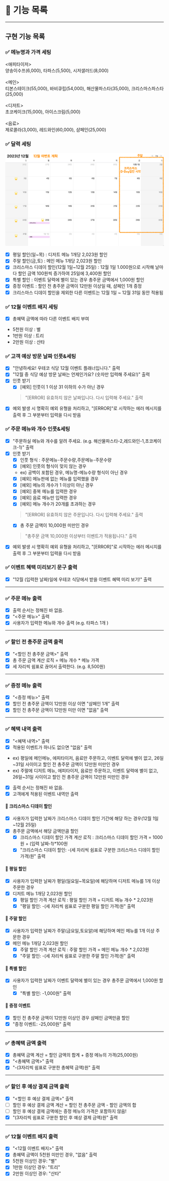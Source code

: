 # 🎄 기능 목록 
***
## 구현 기능 목록 
### ✅ 메뉴명과 가격 세팅 
<애피타이저><br/>
양송이수프(6,000), 타파스(5,500), 시저샐러드(8,000)
<br/><br/>
<메인><br/>
티본스테이크(55,000), 바비큐립(54,000), 해산물파스타(35,000), 크리스마스파스타(25,000)
<br/><br/>
<디저트><br/>
초코케이크(15,000), 아이스크림(5,000)
<br/><br/>
<음료><br/>
제로콜라(3,000), 레드와인(60,000), 샴페인(25,000)

### ✅ 달력 세팅
![12월 이벤트 달력](https://github.com/shining013/image/blob/main/image.png?raw=true)

- [x] 평일 할인(일~목) : 디저트 메뉴 1개당 2,023원 할인 
- [x] 주말 할인(금,토) : 메인 메뉴 1개당 2,023원 할인 
- [x] 크리스마스 디데이 할인(12월 1일~12월 25일) : 12월 1일 1.000원으로 시작해 날마다 할인 금액 100원씩 증가하여 25일에 3,400원 할인
- [x] 특별 할인 : 이벤트 달력에 별이 있는 경우 총주문 금액에서 1,000원 할인 
- [x] 증정 이벤트 : 할인 전 총주문 금액이 12만원 이상일 때, 샴페인 1개 증정 
- [x] 크리스마스 디데이 할인을 제외한 다른 이벤트는 12월 1일 ~ 12월 31일 동안 적용됨

### ✅ 12월 이벤트 배지 세팅 
- [x] 총혜택 금액에 따라 다른 이벤트 배지 부여
- 5천원 이상 : 별 
- 1만원 이상 : 트리
- 2만원 이상 : 산타 

### ✅ 고객 예상 방문 날짜 인풋&세팅 
- [x] "안녕하세요! 우테코 식당 12월 이벤트 플래너입니다." 출력
- [x] "12월 중 식당 예상 방문 날짜는 언제인가요? (숫자만 입력해 주세요!)" 출력
- [x] 인풋 받기<br/>
    - [x] [예외] 인풋이 1 이상 31 이하의 수가 아닌 경우<br/>
    > "[ERROR] 유효하지 않은 날짜입니다. 다시 입력해 주세요." 출력
- [x] 예외 발생 시 명확히 예외 유형을 처리하고, "[ERROR]"로 시작하는 에러 메시지를 출력 후 그 부분부터 입력을 다시 받음 

### ✅ 주문 메뉴와 개수 인풋&세팅 
- [x] "주문하실 메뉴와 개수를 알려 주세요. (e.g. 해산물파스타-2,레드와인-1,초코케이크-1)" 출력 
- [x] 인풋 받기<br/>
    - [x] 인풋 형식 : 주문메뉴-주문수량,주문메뉴-주문수량
    - [x] [예외] 인풋의 형식이 맞지 않는 경우<br/>
    - ex) 공백이 포함된 경우, 메뉴명-메뉴수량 형식이 아닌 경우
    - [x] [예외] 메뉴판에 없는 메뉴를 입력했을 경우<br/>
    - [x] [예외] 메뉴의 개수가 1 이상이 아닌 경우<br/>
    - [x] [예외] 중복 메뉴를 입력한 경우<br/> 
    - [x] [예외] 음료 메뉴만 입력한 경우<br/>
    - [x] [예외] 메뉴 개수가 20개를 초과하는 경우<br/>
    >   "[ERROR] 유효하지 않은 주문입니다. 다시 입력해 주세요." 출력
    - [x] 총 주문 금액이 10,000원 미만인 경우<br/>
    >   "총주문 금액 10,000원 이상부터 이벤트가 적용됩니다." 출력
- [x] 예외 발생 시 명확히 예외 유형을 처리하고, "[ERROR]"로 시작하는 에러 메시지를 출력 후 그 부분부터 입력을 다시 받음 

### ✅ 이벤트 혜택 미리보기 문구 출력
- [x] "12월 (입력한 날짜)일에 우테코 식당에서 받을 이벤트 혜택 미리 보기!" 출력
*** 
### ✅ 주문 메뉴 출력 
- [x] 출력 순서는 정해진 바 없음. 
- [x] "<주문 메뉴>" 출력 
- [x] 사용자가 입력한 메뉴와 개수 출력 (e.g. 타파스 1개 )
***
### ✅ 할인 전 총주문 금액 출력 
- [x] "<할인 전 총주문 금액>" 출력
- [x] 총 주문 금액 계산 로직 = 메뉴 개수 * 메뉴 가격 
- [x] 세 자리씩 쉼표로 끊어서 출력한다. (e.g. 8,500원)
***
### ✅ 증정 메뉴 출력 
- [x] "<증정 메뉴>" 출력
- [x] 할인 전 총주문 금액이 12만원 이상 이면 "샴페인 1개" 출력
- [x] 할인 전 총주문 금액이 12만원 미만 이면 "없음" 출력
***
### ✅ 혜택 내역 출력
- [x] "<혜택 내역>" 출력
- [x] 적용된 이벤트가 하나도 없으면 "없음" 출력
- ex) 평일에 메인메뉴, 에피타이저, 음료만 주문하고, 이벤트 달력에 별이 없고, 26일~31일 사이이고 할인 전 총주문 금액이 12만원 미만인 경우 
- ex) 주말에 디저트 메뉴, 에피타이저, 음료만 주문하고, 이벤트 달력에 별이 없고, 26일~31일 사이이고 할인 전 총주문 금액이 12만원 미만인 경우
- [x] 출력 순서는 정해진 바 없음.
- [x] 고객에게 적용된 이벤트 내역만 출력
#### 📌 크리스마스 디데이 할인 
- [x] 사용자가 입력한 날짜가 크리스마스 디데이 할인 기간에 해당 하는 경우(12월 1일~12월 25일)
- [x] 총주문 금액에서 해당 금액만큼 할인 
   - [x] 크리스마스 디데이 할인 가격 계산 로직 : 크리스마스 디데이 할인 가격 = 1000원 + (입력 날짜-1)*100원 
   - [x] "크리스마스 디데이 할인: -(세 자리씩 쉼표로 구분한 크리스마스 디데이 할인 가격)원" 출력
#### 📌 평일 할인 
- [x] 사용자가 입력한 날짜가 평일(일요일~목요일)에 해당하며 디저트 메뉴를 1개 이상 주문한 경우 
- [x] 디저트 메뉴 1개당 2,023원 할인 
    - [x] 평일 할인 가격 계산 로직 : 평일 할인 가격 = 디저트 메뉴 개수 * 2,023원 
    - [x] "평일 할인: -(세 자리씩 쉼표로 구분한 평일 할인 가격)원" 출력
#### 📌  주말 할인 
- [x] 사용자가 입력한 날짜가 주말(금요일,토요알)에 해당하며 메인 메뉴를 1개 이상 주문한 경우
- [x] 메인 메뉴 1개당 2,023원 할인
     - [x] 주말 할인 가격 계산 로직 : 주말 할인 가격 = 메인 메뉴 개수 * 2,023원
     - [x] "주말 할인: -(세 자리씩 쉼표로 구분한 주말 할인 가격)원" 출력
#### 📌  특별 할인 
- [x] 사용자가 입력한 날짜가 이벤트 달력에 별이 있는 경우 총주문 금액에서 1,000원 할인 
     - [x] "특별 할인: -1,000원" 출력
#### 📌  증정 이벤트 
- [x] 할인 전 총주문 금액이 12만원 이상인 경우 샴페인 금액만큼 할인  
- [x] "증정 이벤트: -25,000원" 출력
***
### ✅ 총혜택 금액 출력 
- [x] 총혜택 금액 계산 = 할인 금액의 합계 + 증정 메뉴의 가격(25,000원)
- [x] "<총혜택 금액>" 출력
- [x] "-(3자리씩 쉼표로 구분한 총혜택 금액)원" 출력 
***
### ✅ 할인 후 예상 결제 금액 출력 
- [x] "<할인 후 예상 결제 금액>" 출력 
- [ ] 할인 후 예상 결제 금액 계산 = 할인 전 총주문 금액 - 할인 금액의 합 
- [ ] 할인 후 예상 결제 금액에는 증정 메뉴의 가격은 포함하지 않음! 
- [x] "(3자리씩 쉼표로 구분한 할인 후 예상 결제 금액)원" 출력 
***
### ✅ 12월 이벤트 배지 출력
- [x] "<12월 이벤트 배지>" 출력
- [x] 총혜택 금액이 5천원 미만인 경우, "없음" 출력
- [x] 5천원 이상인 경우:  "별" 
- [x] 1만원 이상인 경우: "트리"
- [x] 2만원 이상인 경우: "산타" 
